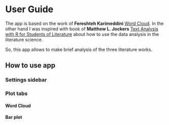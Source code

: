 # User Guide

The app is based on the work of **Fereshteh Karimeddini** [Word Cloud][1]. In the other hand I was inspired with book of **Matthew L. Jockers** [Text Analysis with R for Students of Literature][2] about how to use the data analysis in the literature science.

So, this app allows to make brief analysis of the three literature works.  

  [1]: http://shiny.rstudio.com/gallery/word-cloud.html "Word Cloud"
  [2]: https://www.springer.com/us/book/9783319031637#aboutBook "Text Analysis with R for Students of Literature"

## How to use app
### Settings sidebar
### Plot tabs
#### Word Cloud
#### Bar plot

